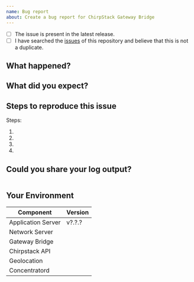 ```yaml
---
name: Bug report
about: Create a bug report for ChirpStack Gateway Bridge
---
```


<!--
  We really appreciate your time effort in creating this issue, it's really valuable for the quality of the project.
  Before diving into the details, make sure to check off the following:
-->

<!-- Your checkbox should look like this: [x] -->

- [ ] The issue is present in the latest release.
- [ ] I have searched the [issues](https://github.com/fraanx/chirpstack-gateway-bridge) of this repository and believe that this is not a duplicate.

## What happened?

## What did you expect?

## Steps to reproduce this issue

Steps:

1.
2.
3.
4.

## Could you share your log output?

<!--
  Insert the cli log output right after the shell word.
  You can get this output running Chirpstack Gateway Bridge from the cli.
  e.g. sudo chirpstack-gateway-bridge
-->
```shell

```

## Your Environment

<!--
  Hints:
  ChirpStack Concentratord:
    sudo chirpstack-concentratord-sx1301 --version

  ChirpStack Application Server
    sudo chirpstack-application-server version

  ChirpStack Network Server
    sudo chirpstack-network-server version

  ChirpStack Gateway Bridge
    sudo chirpstack-gateway-bridge version

  ChirpStack Geolocation Server:
    sudo chirpstack-geolocation-server version
-->


| Component           | Version |
| --------------------| ------- |
| Application Server  | v?.?.?  |
| Network Server      |         |
| Gateway Bridge      |         |
| Chirpstack API      |         |
| Geolocation         |         |
| Concentratord       |         |
